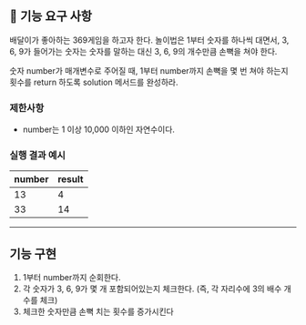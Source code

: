 ## 🚀 기능 요구 사항

배달이가 좋아하는 369게임을 하고자 한다. 놀이법은 1부터 숫자를 하나씩 대면서, 3, 6, 9가 들어가는 숫자는 숫자를 말하는 대신 3, 6, 9의 개수만큼 손뼉을 쳐야 한다.

숫자 number가 매개변수로 주어질 때, 1부터 number까지 손뼉을 몇 번 쳐야 하는지 횟수를 return 하도록 solution 메서드를 완성하라.

### 제한사항

- number는 1 이상 10,000 이하인 자연수이다.

### 실행 결과 예시

| number | result |
| --- | --- |
| 13 | 4 |
| 33 | 14 |

---
## 기능 구현
1. 1부터 number까지 순회한다.
2. 각 숫자가 3, 6, 9가 몇 개 포함되어있는지 체크한다. (즉, 각 자리수에 3의 배수 개수를 체크)
3. 체크한 숫자만큼 손뼉 치는 횟수를 증가시킨다